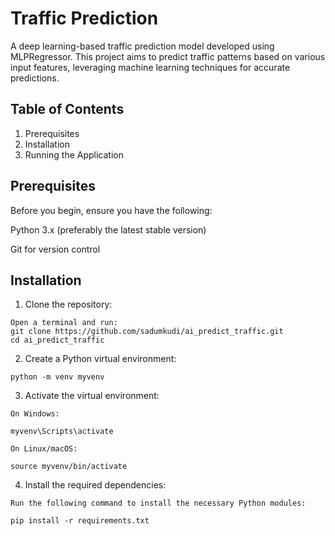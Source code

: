 # Traffic Prediction

A deep learning-based traffic prediction model developed using MLPRegressor. This project aims to predict traffic patterns based on various input features, leveraging machine learning techniques for accurate predictions.

## Table of Contents
1. Prerequisites
2. Installation
3. Running the Application   

## Prerequisites
Before you begin, ensure you have the following:

Python 3.x (preferably the latest stable version)

Git for version control

## Installation
1.   Clone the repository:


    Open a terminal and run:   
    git clone https://github.com/sadumkudi/ai_predict_traffic.git
    cd ai_predict_traffic
2.   Create a Python virtual environment:
   
    python -m venv myvenv

3.   Activate the virtual environment:

    On Windows:
    
    myvenv\Scripts\activate

    On Linux/macOS:
    
    source myvenv/bin/activate


4.   Install the required dependencies:
   
    Run the following command to install the necessary Python modules:

    pip install -r requirements.txt



